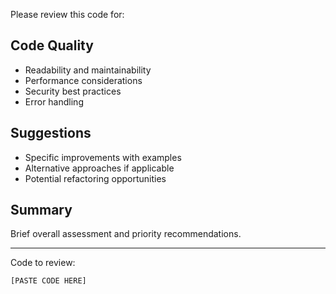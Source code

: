 Please review this code for:

## Code Quality
- Readability and maintainability
- Performance considerations
- Security best practices
- Error handling

## Suggestions
- Specific improvements with examples
- Alternative approaches if applicable
- Potential refactoring opportunities

## Summary
Brief overall assessment and priority recommendations.

---
Code to review:
```
[PASTE CODE HERE]
```
